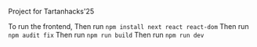 Project for Tartanhacks'25

To run the frontend,
Then run ```npm install next react react-dom```
Then run ```npm audit fix```
Then run ```npm run build```
Then run ```npm run dev```
